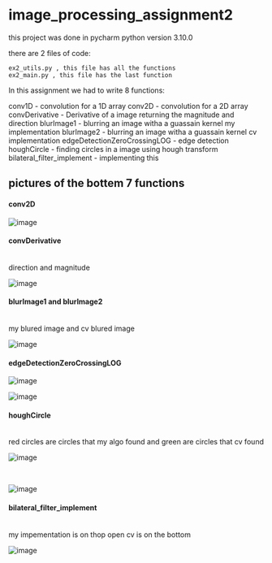 # image_processing_assignment2

this project was done in pycharm
python version 3.10.0

there are 2 files of code:

    ex2_utils.py , this file has all the functions
    ex2_main.py , this file has the last function

In this assignment we had to write 8 functions:

  conv1D - convolution for a 1D array
  conv2D - convolution for a 2D array
  convDerivative - Derivative of a image returning the magnitude and direction
  blurImage1 - blurring an image witha a guassain kernel my implementation
  blurImage2 - blurring an image witha a guassain kernel cv implementation
  edgeDetectionZeroCrossingLOG - edge detection
  houghCircle - finding circles in a image using hough transform
  bilateral_filter_implement - implementing this
  
  ## pictures of the bottem 7 functions

 
  #### conv2D
  
  ![image](https://user-images.githubusercontent.com/79203360/164966967-eaa20082-1554-4cde-a9bd-6e4b105d6feb.png)
  
 
  #### convDerivative
  <br> direction and magnitude
  
  ![image](https://user-images.githubusercontent.com/79203360/164967030-63faad01-20ee-44db-925f-bef3176964b8.png)


  #### blurImage1 and blurImage2
  <br> my blured image and cv blured image
  
  ![image](https://user-images.githubusercontent.com/79203360/164967264-aefb9e17-5b05-4e6e-91d7-0bf4b09ceb18.png)

 
  #### edgeDetectionZeroCrossingLOG
  
  ![image](https://user-images.githubusercontent.com/79203360/164967352-f94f2c73-4e4f-4830-8bc2-0f064a18f01c.png)
  

  
  ![image](https://user-images.githubusercontent.com/79203360/164967809-60c81e8c-e478-44af-891c-7940291c1c95.png)


  
  #### houghCircle
  <br> red circles are circles that my algo found and green are circles that cv found
  
  ![image](https://user-images.githubusercontent.com/79203360/164967497-62e3ddf9-9c1b-467e-8937-f84fb598269c.png)
  
  <br>
  
  ![image](https://user-images.githubusercontent.com/79203360/164968099-dd9d26d0-03e8-4efe-a6fc-90fb5dce9a85.png)



  #### bilateral_filter_implement
  <br> my impementation is on thop open cv is on the bottom
  
 ![image](https://user-images.githubusercontent.com/79203360/164967714-b69c5093-3174-4c39-80d7-056e5b48e8db.png)

